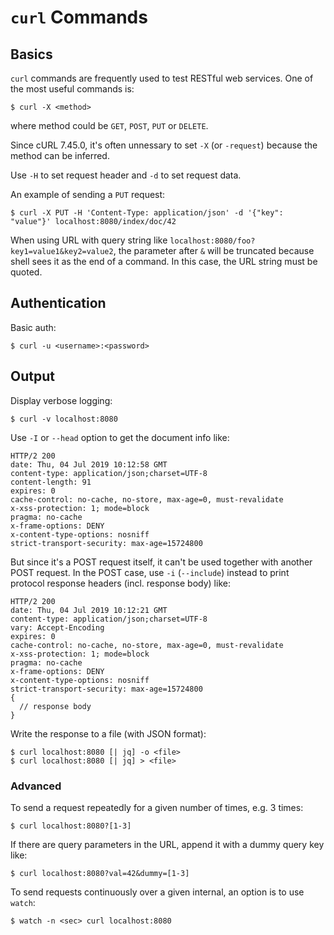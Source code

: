 # `curl` Commands

## Basics

`curl` commands are frequently used to test RESTful web services. One of the most useful commands is:

```console
$ curl -X <method>
```

where method could be `GET`, `POST`, `PUT` or `DELETE`.

Since cURL 7.45.0, it's often unnessary to set `-X` (or `-request`) because the method can be inferred.

Use `-H` to set request header and `-d` to set request data.

An example of sending a `PUT` request:

```console
$ curl -X PUT -H 'Content-Type: application/json' -d '{"key": "value"}' localhost:8080/index/doc/42
```

When using URL with query string like `localhost:8080/foo?key1=value1&key2=value2`, the parameter after `&` will be truncated because shell sees it as the end of a command. In this case, the URL string must be quoted.

## Authentication

Basic auth:

```console
$ curl -u <username>:<password>
```

## Output

Display verbose logging:

```console
$ curl -v localhost:8080
```

Use `-I` or `--head` option to get the document info like:

```
HTTP/2 200
date: Thu, 04 Jul 2019 10:12:58 GMT
content-type: application/json;charset=UTF-8
content-length: 91
expires: 0
cache-control: no-cache, no-store, max-age=0, must-revalidate
x-xss-protection: 1; mode=block
pragma: no-cache
x-frame-options: DENY
x-content-type-options: nosniff
strict-transport-security: max-age=15724800
```

But since it's a POST request itself, it can't be used together with another POST request. In the POST case, use `-i` (`--include`) instead to print protocol response headers (incl. response body) like:

```
HTTP/2 200
date: Thu, 04 Jul 2019 10:12:21 GMT
content-type: application/json;charset=UTF-8
vary: Accept-Encoding
expires: 0
cache-control: no-cache, no-store, max-age=0, must-revalidate
x-xss-protection: 1; mode=block
pragma: no-cache
x-frame-options: DENY
x-content-type-options: nosniff
strict-transport-security: max-age=15724800
{
  // response body
}
```

Write the response to a file (with JSON format):

```console
$ curl localhost:8080 [| jq] -o <file>
$ curl localhost:8080 [| jq] > <file>
```


### Advanced

To send a request repeatedly for a given number of times, e.g. 3 times:

```console
$ curl localhost:8080?[1-3]
```

If there are query parameters in the URL, append it with a dummy query key like:

```console
$ curl localhost:8080?val=42&dummy=[1-3]
```

To send requests continuously over a given internal, an option is to use `watch`:

```console
$ watch -n <sec> curl localhost:8080
```
